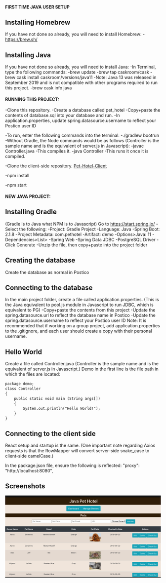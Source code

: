 #### FIRST TIME JAVA USER SETUP

## Installing Homebrew
If you have not done so already, you will need to install Homebrew:
    -https://brew.sh/

## Installing Java
If you have not done so already, you will need to install Java:
-In Terminal, type the following commands:
    -brew update
    -brew tap caskroom/cask
    -brew cask install caskroom/versions/java11
        -Note: Java 13 was released in September 2019 and is not compatible with other programs required to run this project.
    -brew cask info java

#### RUNNING THIS PROJECT:

-Clone this repository.
-Create a database called pet_hotel
-Copy+paste the contents of database.sql into your database and run.
-In application.properties, update spring.datasource.username to reflect your Postico user ID

-To run, enter the following commands into the terminal:
    -./gradlew bootrun
        -Without Gradle, the Node commands would be as follows (Controller is the sample name and is the equivalent of server.js in Javascript):
            -javac Controller.java
                -This compiles it.
            -java Controller
                -This runs it once it is compiled.

-Clone the client-side repository.
[Pet-Hotel-Client](https://github.com/cloakerwolf/pet-hotel-client)

-npm install

-npm start

#### NEW JAVA PROJECT:

## Installing Gradle
(Gradle is to Java what NPM is to Javascript)
Go to https://start.spring.io/
-Select the following:
    -Project: Gradle Project
    -Language: Java
    -Spring Boot: 2.1.8
    -Project Metadata: com.pethotel
    -Artifact: demo
    -Options>Java: 11
    -Dependencies>List>
        -Spring Web
        -Spring Data JDBC
        -PostgreSQL Driver
    -Click Generate
    -Unzip the file, then copy+paste into the project folder

## Creating the database
Create the database as normal in Postico

## Connecting to the database
In the main project folder, create a file called application.properties. (This is the Java equivalent to pool.js module in Javascript to run JDBC, which is equivalent to PG)
-Copy+paste the contents from this project
    -Update the spring.datasource.url to reflect the database name in Postico
    -Update the spring.datasource.username to reflect your Postico user ID
        Note: It is recommended that if working on a group project, add application.properties to the .gitignore, and each user should create a copy with their personal username.

## Hello World
Create a file called Controller.java (Controller is the sample name and is the equivalent of server.js in Javascript.) Demo in the first line is the file path in which the files are located:

    package demo;
    class Controller
    {
        public static void main (String args[])
        {
            System.out.println("Hello World!");
        }
    }

## Connecting to the client side
React setup and startup is the same.
(One important note regarding Axios requests is that the RowMapper will convert server-side snake_case to client-side camelCase.)

In the package.json file, ensure the following is reflected:
    "proxy": "http://localhost:8080",
    
## Screenshots

![addpet](addpet.png)
